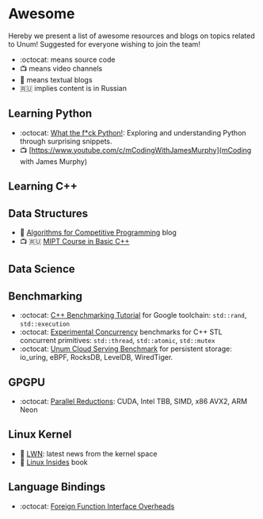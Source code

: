# Awesome

Hereby we present a list of awesome resources and blogs on topics related to Unum!
Suggested for everyone wishing to join the team!

* :octocat: means source code
* :tv: means video channels
* :scroll: means textual blogs
* 🇷🇺 implies content is in Russian

## Learning Python

* :octocat: [What the f\*ck Python!](https://github.com/satwikkansal/wtfpython): Exploring and understanding Python through surprising snippets.
* :tv: [https://www.youtube.com/c/mCodingWithJamesMurphy](mCoding with James Murphy)

## Learning C++

## Data Structures

* 📜 [Algorithms for Competitive Programming](https://cp-algorithms.com/#data-structures) blog
* :tv: 🇷🇺 [MIPT Course in Basic C++](https://youtube.com/playlist?list=PL3BR09unfgciJ1_K_E914nohpiOiHnpsK)

## Data Science

## Benchmarking

* :octocat: [C++ Benchmarking Tutorial](https://github.com/ashvardanian/BenchmarkingTutorial) for Google toolchain: `std::rand`, `std::execution`
* :octocat: [Experimental Concurrency](https://github.com/s9w/experimental_concurrency) benchmarks for C++ STL concurrent primitives: `std::thread`, `std::atomic`, `std::mutex`
* :octocat: [Unum Cloud Serving Benchmark](https://github.com/unum-cloud/UCSB) for persistent storage: io_uring, eBPF, RocksDB, LevelDB, WiredTiger.

## GPGPU

* :octocat: [Parallel Reductions](https://github.com/unum-cloud/ParallelReductions): CUDA, Intel TBB, SIMD, x86 AVX2, ARM Neon

## Linux Kernel

* 📜 [LWN](https://lwn.net): latest news from the kernel space
* 📜 [Linux Insides](https://github.com/0xAX/linux-insides) book

## Language Bindings

* :octocat: [Foreign Function Interface Overheads](https://github.com/dyu/ffi-overhead)
